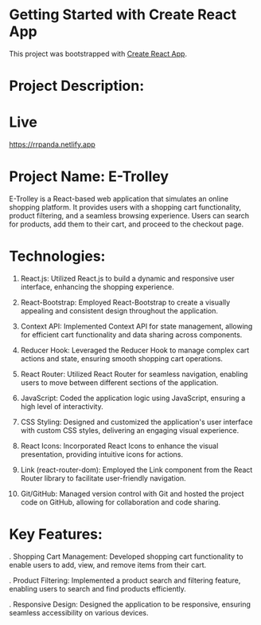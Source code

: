 # Getting Started with Create React App

This project was bootstrapped with [Create React App](https://github.com/facebook/create-react-app).

# Project Description:
# Live 
https://rrpanda.netlify.app
# Project Name: E-Trolley

E-Trolley is a React-based web application that simulates an online shopping platform. It provides users with a shopping cart functionality, product filtering, and a seamless browsing experience. Users can search for products, add them to their cart, and proceed to the checkout page.

# Technologies:

1. React.js: Utilized React.js to build a dynamic and responsive user interface, enhancing the shopping experience.

2.  React-Bootstrap: Employed React-Bootstrap to create a visually appealing and consistent design throughout the application.

3. Context API: Implemented Context API for state management, allowing for efficient cart functionality and data sharing across components.

4. Reducer Hook: Leveraged the Reducer Hook to manage complex cart actions and state, ensuring smooth shopping cart operations.

5. React Router: Utilized React Router for seamless navigation, enabling users to move between different sections of the application.

6. JavaScript: Coded the application logic using JavaScript, ensuring a high level of interactivity.

7. CSS Styling: Designed and customized the application's user interface with custom CSS styles, delivering an engaging visual experience.

8. React Icons: Incorporated React Icons to enhance the visual presentation, providing intuitive icons for actions.

9. Link (react-router-dom): Employed the Link component from the React Router library to facilitate user-friendly navigation.

10. Git/GitHub: Managed version control with Git and hosted the project code on GitHub, allowing for collaboration and code sharing.

# Key Features:

. Shopping Cart Management: Developed shopping cart functionality to enable users to add, view, and remove items from their cart.

. Product Filtering: Implemented a product search and filtering feature, enabling users to search and find products efficiently.

. Responsive Design: Designed the application to be responsive, ensuring seamless accessibility on various devices.

